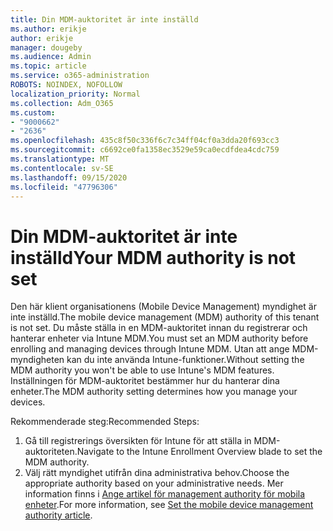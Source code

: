 ```yaml
---
title: Din MDM-auktoritet är inte inställd
ms.author: erikje
author: erikje
manager: dougeby
ms.audience: Admin
ms.topic: article
ms.service: o365-administration
ROBOTS: NOINDEX, NOFOLLOW
localization_priority: Normal
ms.collection: Adm_O365
ms.custom:
- "9000662"
- "2636"
ms.openlocfilehash: 435c8f50c336f6c7c34ff04cf0a3dda20f693cc3
ms.sourcegitcommit: c6692ce0fa1358ec3529e59ca0ecdfdea4cdc759
ms.translationtype: MT
ms.contentlocale: sv-SE
ms.lasthandoff: 09/15/2020
ms.locfileid: "47796306"
---
```

# <a name="your-mdm-authority-is-not-set"></a><span data-ttu-id="2a130-102">Din MDM-auktoritet är inte inställd</span><span class="sxs-lookup"><span data-stu-id="2a130-102">Your MDM authority is not set</span></span>

<span data-ttu-id="2a130-103">Den här klient organisationens (Mobile Device Management) myndighet är inte inställd.</span><span class="sxs-lookup"><span data-stu-id="2a130-103">The mobile device management (MDM) authority of this tenant is not set.</span></span> <span data-ttu-id="2a130-104">Du måste ställa in en MDM-auktoritet innan du registrerar och hanterar enheter via Intune MDM.</span><span class="sxs-lookup"><span data-stu-id="2a130-104">You must set an MDM authority before enrolling and managing devices through Intune MDM.</span></span> <span data-ttu-id="2a130-105">Utan att ange MDM-myndigheten kan du inte använda Intune-funktioner.</span><span class="sxs-lookup"><span data-stu-id="2a130-105">Without setting the MDM authority you won't be able to use Intune's MDM features.</span></span> <span data-ttu-id="2a130-106">Inställningen för MDM-auktoritet bestämmer hur du hanterar dina enheter.</span><span class="sxs-lookup"><span data-stu-id="2a130-106">The MDM authority setting determines how you manage your devices.</span></span>

<span data-ttu-id="2a130-107">Rekommenderade steg:</span><span class="sxs-lookup"><span data-stu-id="2a130-107">Recommended Steps:</span></span>
1. <span data-ttu-id="2a130-108">Gå till registrerings översikten för Intune för att ställa in MDM-auktoriteten.</span><span class="sxs-lookup"><span data-stu-id="2a130-108">Navigate to the Intune Enrollment Overview blade to set the MDM authority.</span></span>
2. <span data-ttu-id="2a130-109">Välj rätt myndighet utifrån dina administrativa behov.</span><span class="sxs-lookup"><span data-stu-id="2a130-109">Choose the appropriate authority based on your administrative needs.</span></span> <span data-ttu-id="2a130-110">Mer information finns i [Ange artikel för management authority för mobila enheter](https://docs.microsoft.com/intune/mdm-authority-set).</span><span class="sxs-lookup"><span data-stu-id="2a130-110">For more information, see [Set the mobile device management authority article](https://docs.microsoft.com/intune/mdm-authority-set).</span></span>